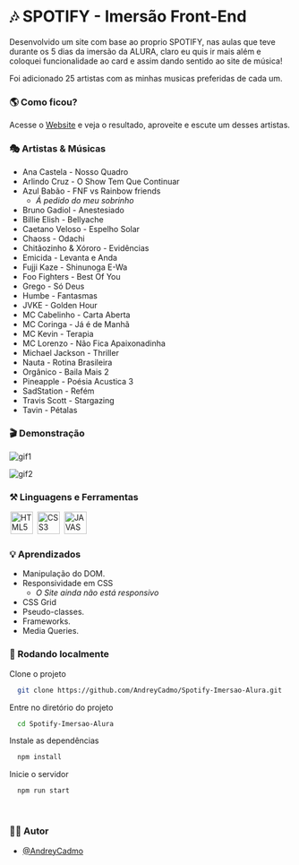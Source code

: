 
# 🎶 SPOTIFY - Imersão Front-End

Desenvolvido um site com base ao proprio SPOTIFY, nas aulas que teve durante os 5 dias da imersão da ALURA, claro eu quis ir mais além e coloquei funcionalidade ao card e assim dando sentido ao site de música! 

Foi adicionado 25 artistas com as minhas musicas preferidas de cada um.

### 🌎 Como ficou?

Acesse o <a href="https://spotify-imersao-alura-xi.vercel.app">Website</a> e veja o resultado, aproveite e escute um desses artistas.

### 🎭 Artistas & Músicas

- Ana Castela - Nosso Quadro
- Arlindo Cruz - O Show Tem Que Continuar
- Azul Babão - FNF vs Rainbow friends 
   - *Á pedido do meu sobrinho*
- Bruno Gadiol - Anestesiado
- Billie Elish - Bellyache
- Caetano Veloso - Espelho Solar
- Chaoss - Odachi
- Chitãozinho & Xóroro - Evidências
- Emicida - Levanta e Anda
- Fujji Kaze - Shinunoga E-Wa
- Foo Fighters - Best Of You
- Grego - Só Deus
- Humbe - Fantasmas
- JVKE - Golden Hour
- MC Cabelinho - Carta Aberta
- MC Coringa - Já é de Manhã
- MC Kevin - Terapia
- MC Lorenzo - Não Fica Apaixonadinha
- Michael Jackson  - Thriller
- Nauta - Rotina Brasileira
- Orgânico - Baila Mais 2
- Pineapple - Poésia Acustica 3
- SadStation - Refém
- Travis Scott - Stargazing
- Tavin - Pétalas

### 🎬 Demonstração

![gif1](https://github.com/AndreyCadmo/Spotify-Imersao-Alura/assets/49537908/f21d11d9-f265-4988-a030-71c146f7d7cb)

![gif2](https://github.com/AndreyCadmo/Spotify-Imersao-Alura/assets/49537908/83af1795-c8ba-4294-8d3c-0f83149e9402)

### ⚒ Linguagens e Ferramentas 
<div display-flex >
<img width="40px" hspace="2px" loading="lazy" src="https://cdn.jsdelivr.net/gh/devicons/devicon/icons/html5/html5-original-wordmark.svg" title = "HTML5" width="40" height="40" />
<img width="40px" hspace="2px" loading="lazy" src="https://cdn.jsdelivr.net/gh/devicons/devicon/icons/css3/css3-original-wordmark.svg" title = "CSS3" width="40" height="40"/>
<img width="40px" hspace="2px" loading="lazy" src="https://cdn.jsdelivr.net/gh/devicons/devicon/icons/javascript/javascript-original.svg" title = "JAVASCRIPT" width="40" height="40"/>
</div>


### 💡 Aprendizados

 - Manipulação do DOM.
 - Responsividade em CSS
    - *O Site ainda não está responsivo*
 - CSS Grid
 - Pseudo-classes.
 - Frameworks.
 - Media Queries.


### 💾 Rodando localmente

Clone o projeto

```bash
  git clone https://github.com/AndreyCadmo/Spotify-Imersao-Alura.git
```

Entre no diretório do projeto

```bash
  cd Spotify-Imersao-Alura
```

Instale as dependências

```bash
  npm install
```

Inicie o servidor

```bash
  npm run start
```

<br>


### 🙍‍♂️ Autor

- [@AndreyCadmo](https://github.com/AndreyCadmo)

